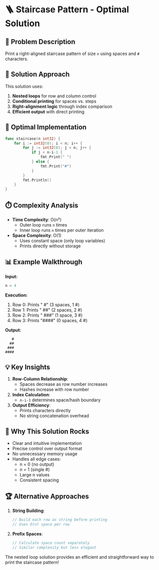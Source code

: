 # 🪜 Staircase Pattern - Optimal Solution

## 🎯 Problem Description
Print a right-aligned staircase pattern of size `n` using spaces and `#` characters.

## 🧠 Solution Approach
This solution uses:
1. **Nested loops** for row and column control
2. **Conditional printing** for spaces vs. steps
3. **Right-alignment logic** through index comparison
4. **Efficient output** with direct printing

## 🚀 Optimal Implementation
```go
func staircase(n int32) {
    for i := int32(0); i < n; i++ {
        for j := int32(0); j < n; j++ {
            if j < n-i-1 {
                fmt.Print(" ")
            } else {
                fmt.Print("#")
            }
        }
        fmt.Println()
    }
}
```

## ⏱️ Complexity Analysis
- **Time Complexity**: O(n²)
  - Outer loop runs `n` times
  - Inner loop runs `n` times per outer iteration
- **Space Complexity**: O(1)
  - Uses constant space (only loop variables)
  - Prints directly without storage

## 📊 Example Walkthrough
**Input:**
```go
n = 4
```

**Execution:**
1. Row 0: Prints "   #" (3 spaces, 1 #)
2. Row 1: Prints "  ##" (2 spaces, 2 #)
3. Row 2: Prints " ###" (1 space, 3 #)
4. Row 3: Prints "####" (0 spaces, 4 #)

**Output:**
```
   #
  ##
 ###
####
```

## 💡 Key Insights
1. **Row-Column Relationship**:
   - Spaces decrease as row number increases
   - Hashes increase with row number
2. **Index Calculation**:
   - `n-i-1` determines space/hash boundary
3. **Output Efficiency**:
   - Prints characters directly
   - No string concatenation overhead

## 🌟 Why This Solution Rocks
- Clear and intuitive implementation
- Precise control over output format
- No unnecessary memory usage
- Handles all edge cases:
  - n = 0 (no output)
  - n = 1 (single #)
  - Large n values
  - Consistent spacing

## 🏆 Alternative Approaches
1. **String Building**:
   ```go
   // Build each row as string before printing
   // Uses O(n) space per row
   ```
2. **Prefix Spaces**:
   ```go
   // Calculate space count separately
   // Similar complexity but less elegant
   ```

The nested loop solution provides an efficient and straightforward way to print the staircase pattern!